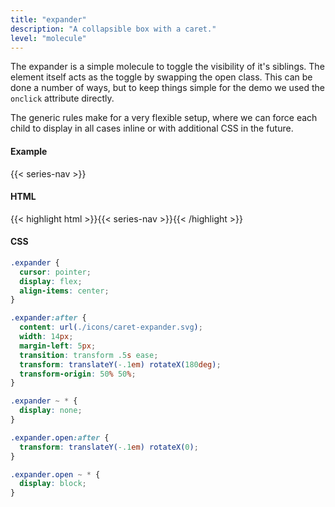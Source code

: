 ```yaml
---
title: "expander"
description: "A collapsible box with a caret."
level: "molecule"
---
```


The expander is a simple molecule to toggle the visibility of it's siblings. The element itself acts as the toggle by swapping the open class. This can be done a number of ways, but to keep things simple for the demo we used the `onclick` attribute directly.

The generic rules make for a very flexible setup, where we can force each child to display in all cases inline or with additional CSS in the future.

#### Example
{{< series-nav >}}

#### HTML
{{< highlight html >}}{{< series-nav >}}{{< /highlight >}}

#### CSS
```css
.expander {
  cursor: pointer;
  display: flex;
  align-items: center;
}

.expander:after {
  content: url(./icons/caret-expander.svg);
  width: 14px;
  margin-left: 5px;
  transition: transform .5s ease;
  transform: translateY(-.1em) rotateX(180deg);
  transform-origin: 50% 50%;
}

.expander ~ * {
  display: none;
}

.expander.open:after {
  transform: translateY(-.1em) rotateX(0);
}

.expander.open ~ * {
  display: block;
}
```
